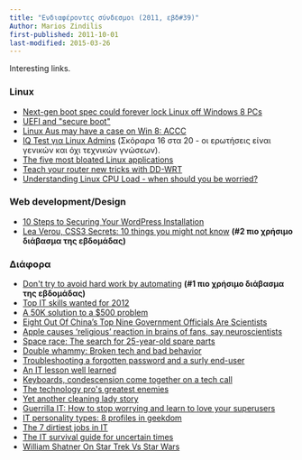 ```yaml
---
title: "Ενδιαφέροντες σύνδεσμοι (2011, εβδ#39)"
Author: Marios Zindilis
first-published: 2011-10-01
last-modified: 2015-03-26
---
```


Interesting links.

<!-- read more -->

<h3>Linux</h3>
<ul><li><a href="http://www.networkworld.com/community/node/78727">Next-gen boot spec could forever lock Linux off Windows 8 PCs</a></li>
<li><a href="http://lwn.net/Articles/447381/">UEFI and "secure boot"</a></li>
<li><a href="https://web.archive.org/web/20111031005909/http://www.zdnet.com.au/linux-aus-may-have-a-case-on-win-8-accc-339323233.htm">Linux Aus may have a case on Win 8: ACCC</a></li>
<li><a href="https://web.archive.org/web/20111016184758/http://www.infoworld.com/t/linux/linux-admin-iq-test-066">IQ Test για Linux Admins</a> (Σκόραρα 16 στα 20 - οι ερωτήσεις είναι γενικών και όχι τεχνικών γνώσεων).
</li>
<li><a href="http://www.techrepublic.com/blog/five-apps/the-five-most-bloated-linux-applications/1089">The five most bloated Linux applications</a></li>
<li><a href="https://web.archive.org/web/20111008002455/http://www.infoworld.com/d/networking/teach-your-router-new-tricks-dd-wrt-174050">Teach your router new tricks with DD-WRT</a></li>
<li><a href="http://blog.scoutapp.com/articles/2009/07/31/understanding-load-averages">Understanding Linux CPU Load - when should you be worried?</a></li>
</ul>

<h3>Web development/Design</h3>
<ul><li><a href="http://wp.tutsplus.com/tutorials/10-steps-to-securing-your-wordpress-installation/">10 Steps to Securing Your WordPress Installation</a></li>
<li><a href="https://vimeo.com/31719130">Lea Verou, CSS3 Secrets: 10 things you might not know</a> <b>(#2 πιο χρήσιμο διάβασμα της εβδομάδας)</b></li></ul>

<h3>Διάφορα</h3>
<ul><li><a href="http://www.techrepublic.com/blog/tech-manager/dont-try-to-avoid-hard-work-by-automating/6776">Don't try to avoid hard work by automating</a> <b>(#1 πιο χρήσιμο διάβασμα της εβδομάδας)</b></li>
<li><a href="http://www.techrepublic.com/blog/career/top-it-skills-wanted-for-2012/3503">Top IT skills wanted for 2012</a></li>
<li><a href="http://www.techrepublic.com/blog/tech-manager/a-50k-solution-to-a-500-problem/4602">A 50K solution to a $500 problem</a></li>
<li><a href="https://web.archive.org/web/20110920092637/https://singularityhub.com/2011/05/17/eight-out-of-chinas-top-nine-government-officials-are-scientists/">Eight Out Of China’s Top Nine Government Officials Are Scientists</a></li>
<li><a href="http://www.digitaltrends.com/computing/apple-causes-religious-reaction-in-brains-of-fans-say-neuroscientists/">Apple causes ‘religious’ reaction in brains of fans, say neuroscientists</a></li>
<li><a href="https://www.infoworld.com/article/2620149/space-race--the-search-for-25-year-old-spare-parts.html">Space race: The search for 25-year-old spare parts</a></li>
<li><a href="https://www.infoworld.com/article/2620347/double-whammy--broken-tech-and-bad-behavior.html">Double whammy: Broken tech and bad behavior</a></li>
<li><a href="https://www.infoworld.com/article/2629934/troubleshooting-a-forgotten-password-and-a-surly-end-user.html">Troubleshooting a forgotten password and a surly end-user</a></li>
<li><a href="https://www.infoworld.com/article/2630787/an-it-lesson-well-learned.html">An IT lesson well learned</a></li>
<li><a href="https://www.infoworld.com/article/2628579/keyboards--condescension-come-together-on-a-tech-call.html">Keyboards, condescension come together on a tech call</a></li>
<li><a href="https://www.infoworld.com/article/2627831/the-technology-pro-s-greatest-enemies.html">The technology pro's greatest enemies</a></li>
<li><a href="https://www.infoworld.com/article/2663880/yet-another-cleaning-lady-story.html">Yet another cleaning lady story</a></li>
<li><a href="https://www.infoworld.com/article/2650374/guerrilla-it--how-to-stop-worrying-and-learn-to-love-your-superusers.html">Guerrilla IT: How to stop worrying and learn to love your superusers</a></li>
<li><a href="https://www.infoworld.com/article/2629366/it-personality-types--8-profiles-in-geekdom.html">IT personality types: 8 profiles in geekdom</a></li>
<li><a href="https://www.infoworld.com/article/2649827/the-7-dirtiest-jobs-in-it.html">The 7 dirtiest jobs in IT</a></li>
<li><a href="https://www.infoworld.com/article/2622885/the-it-survival-guide-for-uncertain-times.html">The IT survival guide for uncertain times</a></li>
<li><a href="http://www.tekgoblin.com/2011/09/18/william-shatner-on-star-trek-vs-star-wars/">William Shatner On Star Trek Vs Star Wars</a></li>
</ul>
